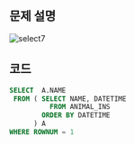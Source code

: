 ## 문제 설명
![select7](https://user-images.githubusercontent.com/90914001/170829861-ecf13936-594c-47a0-be76-b26e2cdd81c4.PNG)

## 코드
```sql
SELECT  A.NAME
 FROM ( SELECT NAME, DATETIME
          FROM ANIMAL_INS
        ORDER BY DATETIME
      ) A
WHERE ROWNUM = 1